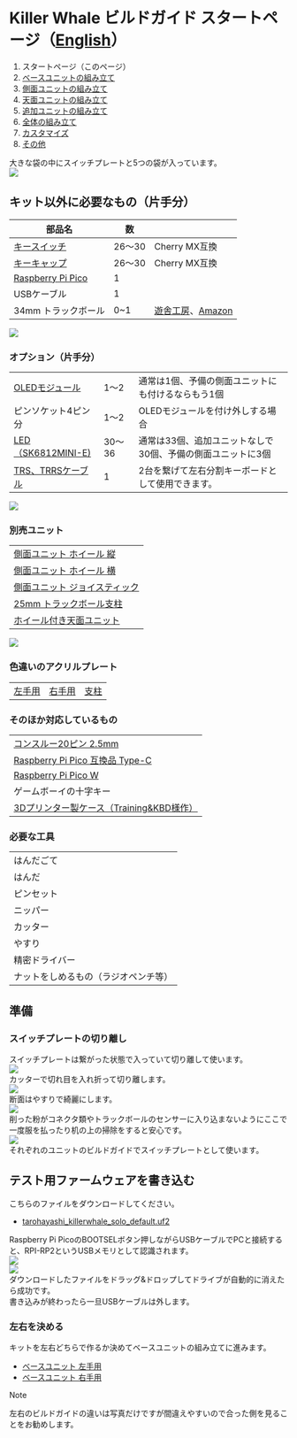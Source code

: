 # Killer Whale ビルドガイド スタートページ（[English](README_EN.md)）

1. スタートページ（このページ）
2. [ベースユニットの組み立て](右手用/2_ベースユニット.md)
3. [側面ユニットの組み立て](右手用/3_側面ユニット_トラックボール.md)
4. [天面ユニットの組み立て](右手用/4_天面ユニット.md)
5. [追加ユニットの組み立て](右手用/5_追加ユニット.md)
6. [全体の組み立て](右手用/6_全体の組み立て.md)
7. [カスタマイズ](右手用/7_カスタマイズ.md)
8. [その他](右手用/8_その他.md)

大きな袋の中にスイッチプレートと5つの袋が入っています。  
![](img/1_start/1_1_full.jpg)     

## キット以外に必要なもの（片手分）
|部品名|数||
|-|-|-|
|[キースイッチ](https://shop.yushakobo.jp/collections/all-switches)|26〜30|Cherry MX互換|
|[キーキャップ](https://shop.yushakobo.jp/collections/keycaps)|26〜30|Cherry MX互換|
|[Raspberry Pi Pico](https://shop.yushakobo.jp/products/raspberry-pi-pico)|1||
|USBケーブル|1||
|34mm トラックボール|0~1|[遊舎工房](https://shop.yushakobo.jp/products/8020)、[Amazon](https://www.amazon.co.jp/gp/product/B07BDGSX5X)|

![](img/1_start/1_2_additional_required.jpg)     
### オプション（片手分）
<table>
    <tr>
      <td><a href="https://shop.yushakobo.jp/products/oled">OLEDモジュール</a></td> 
      <td>1〜2</td>
      <td>通常は1個、予備の側面ユニットにも付けるならもう1個</td>
    </tr>
    <tr>
      <td>ピンソケット4ピン分</td> 
      <td>1〜2</td>
      <td>OLEDモジュールを付け外しする場合</td>
    </tr>
    <tr>
      <td><a href="https://shop.yushakobo.jp/products/sk6812mini-e-10">LED（SK6812MINI-E)</a></td>
      <td>30〜36</td>
      <td>通常は33個、追加ユニットなしで30個、予備の側面ユニットに3個</td>
    </tr>
    <tr>
      <td><a href="https://shop.yushakobo.jp/products/trrs_cable">TRS、TRRSケーブル</a></td>
       <td>1</td>
      <td>2台を繋げて左右分割キーボードとして使用できます。  </td>
    </tr>
 </table>


![](img/1_start/1_3_optional_parts.jpg)    

### 別売ユニット
<table>
    <tr>
      <td><a href="https://tarohayashi.booth.pm/items/4877491">側面ユニット ホイール 縦</a></td> 
    </tr>
    <tr>
      <td><a href="https://tarohayashi.booth.pm/items/4877491">側面ユニット ホイール 横</a></td>
    </tr>
    <tr>
      <td><a href="https://tarohayashi.booth.pm/items/4877491">側面ユニット ジョイスティック</a></td>
    </tr>
    <tr>
      <td><a href="https://tarohayashi.booth.pm/items/4877491">25mm トラックボール支柱</a></td>
    </tr>
    <tr>
      <td><a href="https://tarohayashi.booth.pm/items/4877486">ホイール付き天面ユニット</a></td>
    </tr>
 </table>
  
![](img/1_start/1_4_optional_units.jpg)    

### 色違いのアクリルプレート
<table>
    <tr>
        <td><a href="https://shop.yushakobo.jp/products/keyboard_acrylic_plate?variant=47873651245287">左手用</a></td> 
        <td><a href="https://shop.yushakobo.jp/products/keyboard_acrylic_plate?variant=47873651278055">右手用</a></td>
        <td><a href="https://shop.yushakobo.jp/products/keyboard_acrylic_plate?variant=47873651310823">支柱</a></td>
    </tr>
 </table>

### そのほか対応しているもの
<table>
    <tr>
      <td><a href="https://shop.yushakobo.jp/products/31?variant=40815840067745">コンスルー20ピン 2.5mm</a></td>
    </tr>
    <tr>
      <td><a href="https://shop.yushakobo.jp/products/7532">Raspberry Pi Pico 互換品 Type-C</a></td>
    </tr>
    <tr>
      <td><a href="https://shop.yushakobo.jp/products/7497">Raspberry Pi Pico W</a></td>
    </tr>
    <tr>
      <td>ゲームボーイの十字キー</td>
    </tr>
    <tr>
      <td><a href="https://booth.pm/ja/items/5410034">3Dプリンター製ケース（Training&KBD様作）</a></td>
    </tr>
 </table>

### 必要な工具
<table>
    <tr>
      <td>はんだごて</td>
    </tr>
    <tr>
      <td>はんだ</td>
    </tr>
    <tr>
      <td>ピンセット</td>
    </tr>
    <tr>
      <td>ニッパー</td>
    </tr>
    <tr>
      <td>カッター</td>
    </tr>
    <tr>
      <td>やすり</td>
    </tr>
    <tr>
      <td>精密ドライバー</td>
    </tr>
    <tr>
      <td>ナットをしめるもの（ラジオペンチ等）</td>
    </tr>
 </table>

## 準備
### スイッチプレートの切り離し
スイッチプレートは繋がった状態で入っていて切り離して使います。  
![](img/1_start/1_5_switch_plate.jpg)    
カッターで切れ目を入れ折って切り離します。  
![](img/1_start/1_6_cut_plate.jpg)    
断面はやすりで綺麗にします。  
![](img/1_start/1_7_sanding.jpg)    
削った粉がコネクタ類やトラックボールのセンサーに入り込まないようにここで一度服を払ったり机の上の掃除をすると安心です。  
![](img/1_start/1_8_switch_plates.jpg)    
それぞれのユニットのビルドガイドでスイッチプレートとして使います。  

## テスト用ファームウェアを書き込む
こちらのファイルをダウンロードしてください。    
- [tarohayashi_killerwhale_solo_default.uf2
](https://github.com/Taro-Hayashi/KillerWhale/releases/latest/download/tarohayashi_killerwhale_solo_default.uf2)

Raspberry Pi PicoのBOOTSELボタン押しながらUSBケーブルでPCと接続すると、RPI-RP2というUSBメモリとして認識されます。    
![](img/1_start/1_9_raspberry_pi_pico.jpg)     
![](img/1_start/1_10_rpi_rp2.jpg)     
ダウンロードしたファイルをドラッグ&ドロップしてドライブが自動的に消えたら成功です。    
書き込みが終わったら一旦USBケーブルは外します。    

### 左右を決める
キットを左右どちらで作るか決めてベースユニットの組み立てに進みます。
- [ベースユニット 左手用](左手用/2_ベースユニット.md)
- [ベースユニット 右手用](右手用/2_ベースユニット.md)

> [!NOTE] 
> 左右のビルドガイドの違いは写真だけですが間違えやすいので合った側を見ることをお勧めします。  


